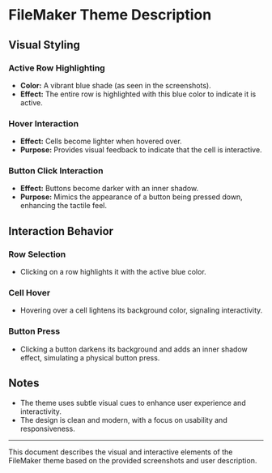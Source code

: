 # FileMaker Theme Description

## Visual Styling

### Active Row Highlighting
- **Color:** A vibrant blue shade (as seen in the screenshots).
- **Effect:** The entire row is highlighted with this blue color to indicate it is active.

### Hover Interaction
- **Effect:** Cells become lighter when hovered over.
- **Purpose:** Provides visual feedback to indicate that the cell is interactive.

### Button Click Interaction
- **Effect:** Buttons become darker with an inner shadow.
- **Purpose:** Mimics the appearance of a button being pressed down, enhancing the tactile feel.

## Interaction Behavior

### Row Selection
- Clicking on a row highlights it with the active blue color.

### Cell Hover
- Hovering over a cell lightens its background color, signaling interactivity.

### Button Press
- Clicking a button darkens its background and adds an inner shadow effect, simulating a physical button press.

## Notes
- The theme uses subtle visual cues to enhance user experience and interactivity.
- The design is clean and modern, with a focus on usability and responsiveness.

---
This document describes the visual and interactive elements of the FileMaker theme based on the provided screenshots and user description.
